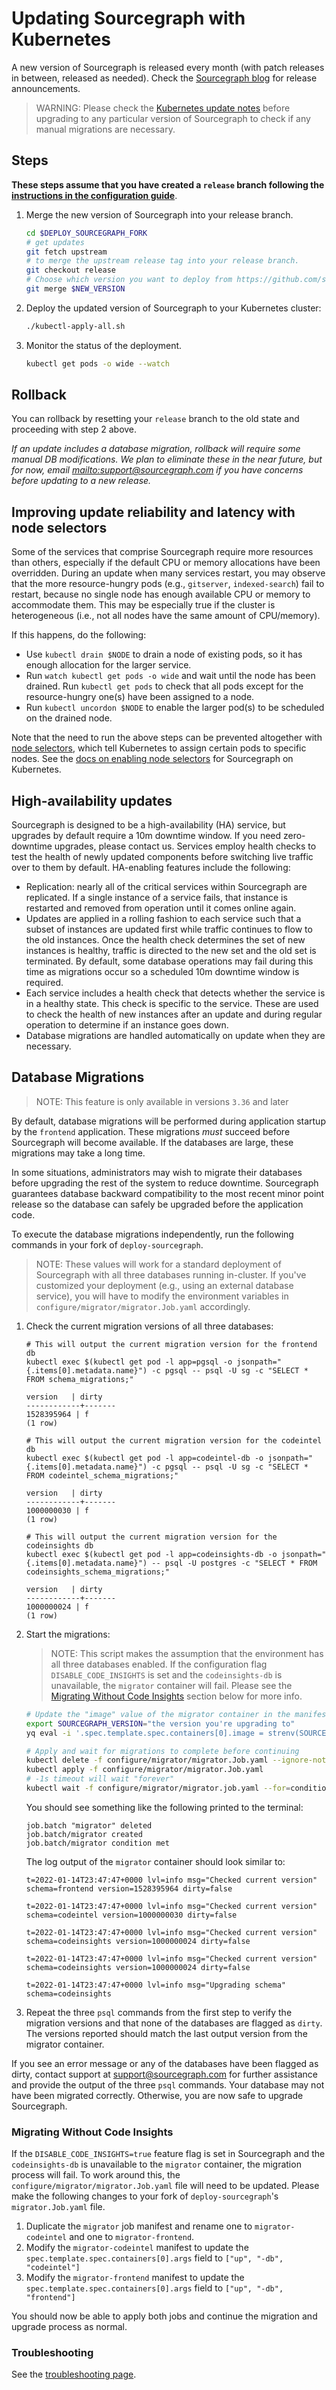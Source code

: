 # Updating Sourcegraph with Kubernetes

A new version of Sourcegraph is released every month (with patch releases in between, released as needed). Check the [Sourcegraph blog](https://about.sourcegraph.com/blog) for release announcements.

> WARNING: Please check the [Kubernetes update notes](../../updates/kubernetes.md) before upgrading to any particular version of Sourcegraph to check if any manual migrations are necessary.

## Steps

**These steps assume that you have created a `release` branch following the [instructions in the configuration guide](configure.md)**.

1. Merge the new version of Sourcegraph into your release branch.

   ```bash
   cd $DEPLOY_SOURCEGRAPH_FORK
   # get updates
   git fetch upstream
   # to merge the upstream release tag into your release branch.
   git checkout release
   # Choose which version you want to deploy from https://github.com/sourcegraph/deploy-sourcegraph/releases
   git merge $NEW_VERSION
   ```

2. Deploy the updated version of Sourcegraph to your Kubernetes cluster:

   ```bash
   ./kubectl-apply-all.sh
   ```

3. Monitor the status of the deployment.

   ```bash
   kubectl get pods -o wide --watch
   ```

## Rollback

You can rollback by resetting your `release` branch to the old state and proceeding with step 2 above.

_If an update includes a database migration, rollback will require some manual DB
modifications. We plan to eliminate these in the near future, but for now,
email <mailto:support@sourcegraph.com> if you have concerns before updating to a new release._

## Improving update reliability and latency with node selectors

Some of the services that comprise Sourcegraph require more resources than others, especially if the
default CPU or memory allocations have been overridden. During an update when many services restart,
you may observe that the more resource-hungry pods (e.g., `gitserver`, `indexed-search`) fail to
restart, because no single node has enough available CPU or memory to accommodate them. This may be
especially true if the cluster is heterogeneous (i.e., not all nodes have the same amount of
CPU/memory).

If this happens, do the following:

- Use `kubectl drain $NODE` to drain a node of existing pods, so it has enough allocation for the larger
  service.
- Run `watch kubectl get pods -o wide` and wait until the node has been drained. Run `kubectl get pods` to check that all pods except for the resource-hungry one(s) have been assigned to a node.
- Run `kubectl uncordon $NODE` to enable the larger pod(s) to be scheduled on the drained node.

Note that the need to run the above steps can be prevented altogether with [node
selectors](https://kubernetes.io/docs/concepts/configuration/assign-pod-node/#nodeselector), which
tell Kubernetes to assign certain pods to specific nodes. See the [docs on enabling node
selectors](scale.md#node-selector) for Sourcegraph on Kubernetes.

## High-availability updates

Sourcegraph is designed to be a high-availability (HA) service, but upgrades by default require a 10m downtime
window. If you need zero-downtime upgrades, please contact us. Services employ health checks to test the health
of newly updated components before switching live traffic over to them by default. HA-enabling features include
the following:

- Replication: nearly all of the critical services within Sourcegraph are replicated. If a single instance of a
  service fails, that instance is restarted and removed from operation until it comes online again.
- Updates are applied in a rolling fashion to each service such that a subset of instances are updated first while
  traffic continues to flow to the old instances. Once the health check determines the set of new instances is
  healthy, traffic is directed to the new set and the old set is terminated. By default, some database operations
  may fail during this time as migrations occur so a scheduled 10m downtime window is required.
- Each service includes a health check that detects whether the service is in a healthy state. This check is specific to
  the service. These are used to check the health of new instances after an update and during regular operation to
  determine if an instance goes down.
- Database migrations are handled automatically on update when they are necessary.

## Database Migrations

> NOTE: This feature is only available in versions `3.36` and later

By default, database migrations will be performed during application startup by the `frontend` application. These migrations _must_ succeed before Sourcegraph will become available. If the databases are large, these migrations may take a long time.

In some situations, administrators may wish to migrate their databases before upgrading the rest of the system to reduce downtime. Sourcegraph guarantees database backward compatibility to the most recent minor point release so the database can safely be upgraded before the application code.

To execute the database migrations independently, run the following commands in your fork of `deploy-sourcegraph`.

> NOTE: These values will work for a standard deployment of Sourcegraph with all three databases running in-cluster. If you've customized your deployment (e.g., using an external database service), you will have to modify the environment variables in `configure/migrator/migrator.Job.yaml` accordingly.


1. Check the current migration versions of all three databases:
    ```
    # This will output the current migration version for the frontend db
    kubectl exec $(kubectl get pod -l app=pgsql -o jsonpath="{.items[0].metadata.name}") -c pgsql -- psql -U sg -c "SELECT * FROM schema_migrations;"

    version   | dirty
    ------------+-------
    1528395964 | f
    (1 row)

    # This will output the current migration version for the codeintel db
    kubectl exec $(kubectl get pod -l app=codeintel-db -o jsonpath="{.items[0].metadata.name}") -c pgsql -- psql -U sg -c "SELECT * FROM codeintel_schema_migrations;"

    version   | dirty
    ------------+-------
    1000000030 | f
    (1 row)

    # This will output the current migration version for the codeinsights db
    kubectl exec $(kubectl get pod -l app=codeinsights-db -o jsonpath="{.items[0].metadata.name}") -- psql -U postgres -c "SELECT * FROM codeinsights_schema_migrations;"

    version   | dirty
    ------------+-------
    1000000024 | f
    (1 row)
    ```

1. Start the migrations:

    > NOTE: This script makes the assumption that the environment has all three databases enabled. If the configuration flag `DISABLE_CODE_INSIGHTS` is set and the `codeinsights-db` is unavailable, the `migrator` container will fail. Please see the [Migrating Without Code Insights](#migrating-without-code-insights) section below for more info.
    
    ```bash
    # Update the "image" value of the migrator container in the manifest
    export SOURCEGRAPH_VERSION="the version you're upgrading to"
    yq eval -i '.spec.template.spec.containers[0].image = strenv(SOURCEGRAPH_VERSION)' configure/migrator/migrator.Job.yaml

    # Apply and wait for migrations to complete before continuing
    kubectl delete -f configure/migrator/migrator.Job.yaml --ignore-not-found=true
    kubectl apply -f configure/migrator/migrator.Job.yaml
    # -1s timeout will wait "forever"
    kubectl wait -f configure/migrator/migrator.job.yaml --for=condition=complete --timeout=-1s
    ```

    You should see something like the following printed to the terminal:

    ```text
    job.batch "migrator" deleted
    job.batch/migrator created
    job.batch/migrator condition met
    ```

    The log output of the `migrator` container should look similar to:
    ```
    t=2022-01-14T23:47:47+0000 lvl=info msg="Checked current version" schema=frontend version=1528395964 dirty=false
    
    t=2022-01-14T23:47:47+0000 lvl=info msg="Checked current version" schema=codeintel version=1000000030 dirty=false
    
    t=2022-01-14T23:47:47+0000 lvl=info msg="Checked current version" schema=codeinsights version=1000000024 dirty=false
    
    t=2022-01-14T23:47:47+0000 lvl=info msg="Checked current version" schema=codeinsights version=1000000024 dirty=false
    
    t=2022-01-14T23:47:47+0000 lvl=info msg="Upgrading schema" schema=codeinsights
    ```

1. Repeat the three `psql` commands from the first step to verify the migration versions and that none of the databases are flagged as `dirty`. The versions reported should match the last output version from the migrator container.

If you see an error message or any of the databases have been flagged as dirty, contact support at support@sourcegraph.com for further assistance and provide the output of the three `psql` commands. Your database may not have been migrated correctly. Otherwise, you are now safe to upgrade Sourcegraph.

### Migrating Without Code Insights
If the `DISABLE_CODE_INSIGHTS=true` feature flag is set in Sourcegraph and the `codeinsights-db` is unavailable to the `migrator` container, the migration process will fail. To work around this, the `configure/migrator/migrator.Job.yaml` file will need to be updated. Please make the following changes to your fork of `deploy-sourcegraph`'s `migrator.Job.yaml` file.

1. Duplicate the `migrator` job manifest and rename one to `migrator-codeintel` and one to `migrator-frontend`.
1. Modify the `migrator-codeintel` manifest to update the `spec.template.spec.containers[0].args` field to `["up", "-db", "codeintel"]`
1. Modify the `migrator-frontend` manifest to update the `spec.template.spec.containers[0].args` field to `["up", "-db", "frontend"]`

You should now be able to apply both jobs and continue the migration and upgrade process as normal.

### Troubleshooting

See the [troubleshooting page](troubleshoot.md).
